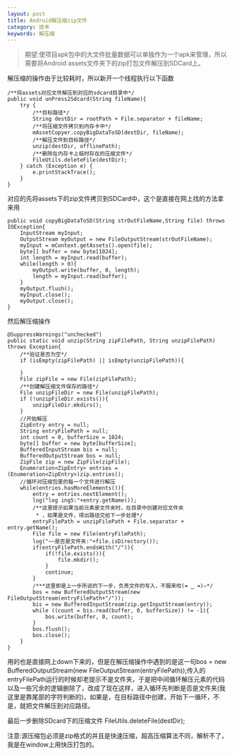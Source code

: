 ```yaml
---
layout: post
title: Android解压缩zip文件
category: 技术
keywords: 解压缩
---
```



>期望:使项目apk包中的大文件批量数据可以单独作为一个apk来管理，所以需要将Android assets文件夹下的zip打包文件解压到SDCard上。

解压缩的操作由于比较耗时，所以新开一个线程执行以下函数

	/**将assets对应文件解压到对应的sdcard目录中*/
    public void unPress2Sdcard(String fileName){
        try {
            /**目标路径*/
            String destDir = rootPath + File.separator + fileName;
            /**将压缩文件拷贝到内存卡中*/
            mAssetCopyer.copyBigDataToSD(destDir, fileName);
            /**解压文件到目标路径*/
            unzip(destDir, offlinePath);
            /**删除在内存卡上临时存在的压缩文件*/
            FileUtils.deleteFile(destDir);
        } catch (Exception e) {
            e.printStackTrace();
        }
    }

对应的先将assets下的zip文件拷贝到SDCard中，这个是直接在网上找的方法拿来用

	public void copyBigDataToSD(String strOutFileName,String file) throws IOException{
        InputStream myInput;
        OutputStream myOutput = new FileOutputStream(strOutFileName);
        myInput = mContext.getAssets().open(file);
        byte[] buffer = new byte[1024];
        int length = myInput.read(buffer);
        while(length > 0){
            myOutput.write(buffer, 0, length);
            length = myInput.read(buffer);
        }
        myOutput.flush();
        myInput.close();
        myOutput.close();
    }

然后解压缩操作

	@SuppressWarnings("unchecked")  
    public static void unzip(String zipFilePath, String unzipFilePath) throws Exception{
        /**验证是否为空*/
        if (isEmpty(zipFilePath) || isEmpty(unzipFilePath)){

        }
        File zipFile = new File(zipFilePath);
        /**创建解压缩文件保存的路径*/
        File unzipFileDir = new File(unzipFilePath);
        if (!unzipFileDir.exists()){
            unzipFileDir.mkdirs();
        }
        //开始解压
        ZipEntry entry = null;
        String entryFilePath = null;
        int count = 0, bufferSize = 1024;
        byte[] buffer = new byte[bufferSize];  
        BufferedInputStream bis = null;
        BufferedOutputStream bos = null;  
        ZipFile zip = new ZipFile(zipFile);
        Enumeration<ZipEntry> entries = (Enumeration<ZipEntry>)zip.entries();  
        //循环对压缩包里的每一个文件进行解压
        while(entries.hasMoreElements()){
            entry = entries.nextElement();
            log("log ing5:"+entry.getName());
            /**这里提示如果当前元素是文件夹时，在目录中创建对应文件夹
             * ，如果是文件，得出路径交给下一步处理*/
            entryFilePath = unzipFilePath + File.separator + entry.getName();
            File file = new File(entryFilePath);
            log("~~是否是文件夹:"+file.isDirectory());
            if(entryFilePath.endsWith("/")){
                if(!file.exists()){
                    file.mkdir();
                }
                continue;
            }
            /***这里即是上一步所说的下一步，负责文件的写入，不服来咬(≖ ‿ ≖)✧*/
            bos = new BufferedOutputStream(new FileOutputStream(entryFilePath+"/"));
            bis = new BufferedInputStream(zip.getInputStream(entry));
            while ((count = bis.read(buffer, 0, bufferSize)) != -1){
                bos.write(buffer, 0, count);
            }
            bos.flush();
            bos.close();
        }
    }

用的也是直接网上down下来的，但是在解压缩操作中遇到的是这一句bos = new BufferedOutputStream(new FileOutputStream(entryFilePath));传入的entryFilePath运行的时候却老提示不是文件夹，于是把中间循环解压元素的代码以及一些冗余的逻辑删除了，改成了现在这样，进入循环先判断是否是文件夹(我这里是靠尾部的字符判断的)，如果是，在目标路径中创建，开始下一循环，不是，就把文件解压到对应路径。

最后一步删除SDcard下的压缩文件
FileUtils.deleteFile(destDir);

注意:源压缩包必须是zip格式的并且是快速压缩，超高压缩算法不同，解析不了，我是在window上用快压打包的。
